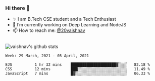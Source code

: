 ### Hi there 👋

<!--
**vaishnav-197/vaishnav-197** is a ✨ _special_ ✨ repository because its `README.md` (this file) appears on your GitHub profile.

Here are some ideas to get you started:
-->

- ✨ I am B.Tech CSE student and a Tech Enthusiast
- 🔭 I’m currently working on Deep Learning and NodeJS
- 📫 How to reach me: [@20vaishnav](https://twitter.com/20vaishnav)


<img src="https://github.com/vaishnav-197/vaishnav-197/blob/main/images/stat.svg" alt=""/>


![vaishnav's github stats](https://github-readme-stats.vercel.app/api?username=vaishnav-197&show_icons=true&theme=dark&count_private=true)


<!--START_SECTION:waka-->
```text
Week: 29 March, 2021 - 05 April, 2021

EJS          1 hr 32 mins    ████████████████████▓░░░░   82.18 % 
CSS          12 mins         ███░░░░░░░░░░░░░░░░░░░░░░   11.49 % 
JavaScript   7 mins          █▓░░░░░░░░░░░░░░░░░░░░░░░   06.33 % 
```
<!--END_SECTION:waka-->
